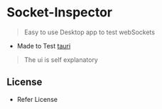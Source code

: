 # Socket-Inspector

> Easy to use Desktop app to test webSockets 

* Made to Test [tauri](https://tauri.app/)


> The ui is self explanatory


## License

* Refer License